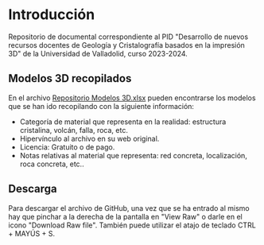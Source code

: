 # Introducción
Repositorio de documental correspondiente al PID "Desarrollo de nuevos recursos docentes de Geología y Cristalografía basados en la impresión 3D" de la Universidad de Valladolid, curso 2023-2024.

## Modelos 3D recopilados
En el archivo [Repositorio Modelos 3D.xlsx](Repositorio%20Modelos%203D.xlsx) pueden encontrarse los modelos que se han ido recopilando con la siguiente información:
* Categoría de material que representa en la realidad: estructura cristalina, volcán, falla, roca, etc.
* Hipervínculo al archivo en su web original.
* Licencia: Gratuito o de pago.
* Notas relativas al material que representa: red concreta, localización, roca concreta, etc..

## Descarga
Para descargar el archivo de GitHub, una vez que se ha entrado al mismo hay que pinchar a la derecha de la pantalla en "View Raw" o darle en el icono "Download Raw file". También puede utilizar el atajo de teclado CTRL + MAYÚS + S.
